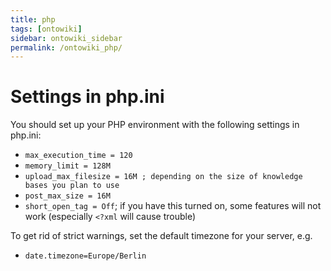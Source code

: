 ```yaml
---
title: php
tags: [ontowiki]
sidebar: ontowiki_sidebar
permalink: /ontowiki_php/
---
```

# Settings in php.ini

You should set up your PHP environment with the following settings in php.ini:
  * `max_execution_time = 120`
  * `memory_limit = 128M`
  * `upload_max_filesize = 16M ; depending on the size of knowledge bases you plan to use`
  * `post_max_size = 16M`
  * `short_open_tag = Off`; if you have this turned on, some features will not work (especially `<?xml` will cause trouble)

To get rid of strict warnings, set the default timezone for your server, e.g.
  * `date.timezone=Europe/Berlin`